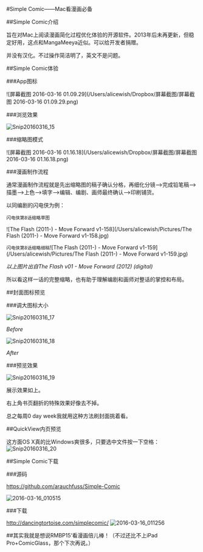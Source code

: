 #Simple Comic——Mac看漫画必备

##Simple Comic介绍

旨在对Mac上阅读漫画简化过程优化体验的开源软件。2013年后未再更新，但稳定好用，这点和MangaMeeya近似。可以给开发者捐赠。

并没有汉化。不过操作简洁明了，英文不是问题。

##Simple Comic体验

###App图标

 ![屏幕截图 2016-03-16 01.09.29](/Users/alicewish/Dropbox/屏幕截图/屏幕截图 2016-03-16 01.09.29.png)

###浏览效果

![Snip20160316_15](/Users/alicewish/Pictures/Snip20160316_15.png)

###缩略图模式

![屏幕截图 2016-03-16 01.16.18](/Users/alicewish/Dropbox/屏幕截图/屏幕截图 2016-03-16 01.16.18.png)

###漫画制作流程

通常漫画制作流程就是先出缩略图的稿子确认分格，再细化分镜—>完成铅笔稿—>描墨—>上色—>填字—>编辑、编剧、画师最终确认—>印刷铺货。

以同编剧的闪电侠为例：

`闪电侠第8话缩略草图`

![The Flash (2011-) - Move Forward v1-158](/Users/alicewish/Pictures/The Flash (2011-) - Move Forward v1-158.jpg)

`闪电侠第8话缩略细稿`![The Flash (2011-) - Move Forward v1-159](/Users/alicewish/Pictures/The Flash (2011-) - Move Forward v1-159.jpg)



*以上图片出自The Flash v01 - Move Forward (2012) (digital)* 

所以看这样一话的完整缩略，也有助于理解编剧和画师对整话的掌控和布局。

##封面图标预览

###调大图标大小

![Snip20160316_17](/Users/alicewish/Pictures/Snip20160316_17.png)

*Before*

![Snip20160316_18](/Users/alicewish/Pictures/Snip20160316_18.png)

*After*

###预览效果

 ![Snip20160316_19](/Users/alicewish/Pictures/Snip20160316_19.png)

展示效果如上。

右上角书页翻折的特殊效果好像去不掉。

总之每周0 day week我就用这种方法刷封面挑着看。

##QuickView内页预览

这方面OS X真的比Windows爽很多，只要选中文件按一下空格： ![Snip20160316_20](/Users/alicewish/Pictures/Snip20160316_20.png)

##Simple Comic下载

###源码

https://github.com/arauchfuss/Simple-Comic

 ![2016-03-16_010515](/Users/alicewish/Pictures/FastStone/2016-03-16_010515.jpg)

###下载

 http://dancingtortoise.com/simplecomic/
 ![2016-03-16_011256](/Users/alicewish/Pictures/FastStone/2016-03-16_011256.jpg)





##其实我就是想说RMBP15‘看漫画倍儿棒！（不过还比不上iPad Pro+ComicGlass，那个下次再说。）